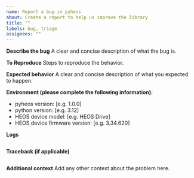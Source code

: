 ```yaml
---
name: Report a bug in pyheos
about: Create a report to help us improve the library
title: ""
labels: bug, triage
assignees: ""
---
```


**Describe the bug**
A clear and concise description of what the bug is.

**To Reproduce**
Steps to reproduce the behavior.

**Expected behavior**
A clear and concise description of what you expected to happen.

**Environment (please complete the following information):**

- pyheos version: [e.g. 1.0.0]
- python version: [e.g. 3.12]
- HEOS device model: [e.g. HEOS Drive]
- HEOS device firmware version: [e.g. 3.34.620]

**Logs**

```

```

**Traceback (if applicable)**

```

```

**Additional context**
Add any other context about the problem here.
